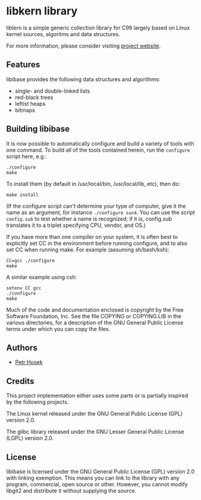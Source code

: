 libkern library
===============

liblern is a simple generic collection library for C99 largely based on
Linux kernel sources, algoritms and data structures.

For more information, please consider visiting [project
website](http://github.com/petrh/libkern).

Features
--------

libibase provides the following data structures and algorithms:

* single- and double-linked lists
* red-black trees
* leftist heaps
* bitmaps

Building libibase
-----------------
		   
It is now possible to automatically configure and build a variety of
tools with one command. To build all of the tools contained herein, run
the `configure` script here, e.g.:

```shell
./configure 
make
```

To install them (by default in /usr/local/bin, /usr/local/lib, etc),
then do:

```shell
make install
```

(If the configure script can't determine your type of computer, give it
the name as an argument, for instance `./configure sun4`.  You can use
the script `config.sub` to test whether a name is recognized; if it is,
config.sub translates it to a triplet specifying CPU, vendor, and OS.)

If you have more than one compiler on your system, it is often best to
explicitly set CC in the environment before running configure, and to
also set CC when running make.  For example (assuming sh/bash/ksh):

```shell
CC=gcc ./configure
make
```

A similar example using csh:

```shell
setenv CC gcc
./configure
make
```

Much of the code and documentation enclosed is copyright by the Free
Software Foundation, Inc.  See the file COPYING or COPYING.LIB in the
various directories, for a description of the GNU General Public License
terms under which you can copy the files.

Authors
-------

* [Petr Hosek](mailto:p.hosek@imperial.ac.uk)

Credits
-------

This project implementation either uses some parts or is partially
inspired by the following projects.

The Linux kernel released under the GNU General Public License (GPL)
version 2.0.

The glibc library released under the GNU Lesser General Public License
(LGPL) version 2.0.

License
-------

libibase is licensed under the GNU General Public License (GPL) version
2.0 with linking exemption. This means you can link to the library with
any program, commercial, open source or other. However, you cannot
modify libgit2 and distribute it without supplying the source.
